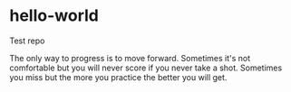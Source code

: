 # hello-world
Test repo

The only way to progress is to move forward. Sometimes it's not comfortable but you will never score if you never
take a shot. Sometimes you miss but the more you practice the better you will get. 
